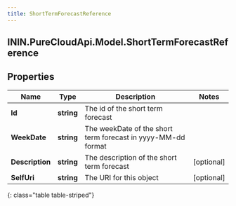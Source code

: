```yaml
---
title: ShortTermForecastReference
---
```

## ININ.PureCloudApi.Model.ShortTermForecastReference

## Properties

|Name | Type | Description | Notes|
|------------ | ------------- | ------------- | -------------|
| **Id** | **string** | The id of the short term forecast | |
| **WeekDate** | **string** | The weekDate of the short term forecast in yyyy-MM-dd format | |
| **Description** | **string** | The description of the short term forecast | [optional] |
| **SelfUri** | **string** | The URI for this object | [optional] |
{: class="table table-striped"}


